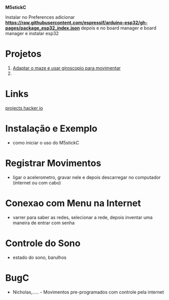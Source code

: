 **M5stickC**

Instalar no Preferences adicionar **https://raw.githubusercontent.com/espressif/arduino-esp32/gh-pages/package_esp32_index.json**
depois e no board manager e board manager e instalar esp32

# Projetos

1. [Adaptar o maze e usar giroscopio para movimentar](https://create.arduino.cc/projecthub/doug-domke/128-x-64-led-flat-panel-display-caa4d3)
2. 

# Links

[projects hacker io](https://m5stack.hackster.io/)


# Instalação e Exemplo

* como iniciar o uso do M5stickC

# Registrar Movimentos

* ligar o acelerometro, gravar nele e depois descarregar no computador (internet ou com cabo)

# Conexao com Menu na Internet

* varrer para saber as redes, selecionar a rede, depois inventar uma maneira de entrar com senha

# Controle do Sono

* estado do sono, barulhos


# BugC 

* Nicholas,..... - Movimentos pre-programados  com controle pela internet
